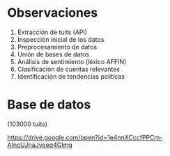 # Observaciones

1) Extracción de tuits (API)
2) Inspección inicial de los datos
3) Preprocesamiento de datos
4) Unión de bases de datos 
5) Análisis de sentimiento (léxico AFFIN)
6) Clasificación de cuentas relevantes
7) Identificación de tendencias políticas 

# Base de datos

(103000 tuits)

https://drive.google.com/open?id=1e4nnXCccfPPCm-AIncUJnaJvoeq4GImg
